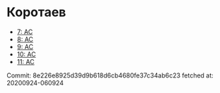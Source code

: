 # Коротаев
- [7: AC](7.md)
- [8: AC](8.md)
- [9: AC](9.md)
- [10: AC](10.md)
- [11: AC](11.md)

Commit: 8e226e8925d39d9b618d6cb4680fe37c34ab6c23
 fetched at: 20200924-060924
